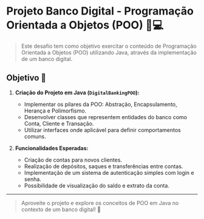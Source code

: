 # Projeto Banco Digital - Programação Orientada a Objetos (POO) 🏦💻

> Este desafio tem como objetivo exercitar o conteúdo de Programação Orientada a Objetos (POO) utilizando Java, através da implementação de um banco digital.

## Objetivo 🎯
1. **Criação do Projeto em Java (`DigitalBankingPOO`):**
   - Implementar os pilares da POO: Abstração, Encapsulamento, Herança e Polimorfismo.
   - Desenvolver classes que representem entidades do banco como Conta, Cliente e Transação.
   - Utilizar interfaces onde aplicável para definir comportamentos comuns.

2. **Funcionalidades Esperadas:**
   - Criação de contas para novos clientes.
   - Realização de depósitos, saques e transferências entre contas.
   - Implementação de um sistema de autenticação simples com login e senha.
   - Possibilidade de visualização do saldo e extrato da conta.

--------------------------------------------
> Aproveite o projeto e explore os conceitos de POO em Java no contexto de um banco digital! 🎊
